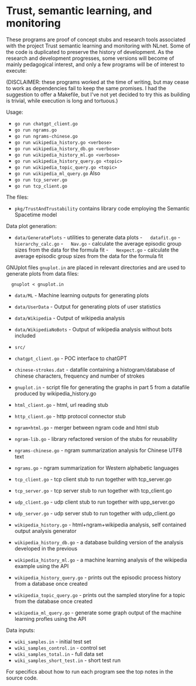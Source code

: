 Trust, semantic learning, and monitoring
========================================

These programs are proof of concept stubs and research tools associated with the project Trust semantic learning and monitoring with NLnet. Some of the code is duplicated to preserve the history of development. As the research and development progresses, some versions will become of mainly pedagogical interest, and only a few programs will be of interest to execute:

(DISCLAIMER: these programs worked at the time of writing, but may cease to work as dependencies fail to keep the same promises. I had the suggestion to offer a Makefile, but I've not yet decided to try this as building is trivial, while execution is long and tortuous.)

Usage: 
 - `go run chatgpt_client.go`
 - `go run ngrams.go`
 - `go run ngrams-chinese.go`
 - `go run wikipedia_history.go <verbose>`
 - `go run wikipedia_history_db.go <verbose>`
 - `go run wikipedia_history_ml.go <verbose>`
 - `go run wikipedia_history_query.go <topic>`
 - `go run wikipedia_topic_query.go <topic>`
 - `go run wikipedia_ml_query.go`
Also
 - `go run tcp_server.go`
 - `go run tcp_client.go`

The files:

- `pkg/TrustAndTrustability` contains library code employing the Semantic Spacetime model

Data plot generation:

- `data/GeneratePlots` - utilities to generate data plots
-`   datafit.go`
-`   hierarchy_calc.go`
-`   Nav.go` - calculate the average episodic group sizes from the data for the formula fit
-`   Nexpect.go` - calculate the average episodic group sizes from the data for the formula fit

GNUplot files `gnuplot.in` are placed in relevant directories and are used to generate plots from data files:

```
  gnuplot < gnuplot.in
```

- `data/ML` - Machine learning outputs for generating plots
- `data/UserData` - Output for generating plots of user statistics
- `data/Wikipedia` - Output of wikipedia analysis
- `data/WikipediaNoBots` - Output of wikipedia analysis without bots included

- `src/`

 - `chatgpt_client.go` - POC interface to chatGPT
 - `chinese-strokes.dat` - datafile containing a histogram/database of chinese characters, frequency and number of strokes
 - `gnuplot.in` - script file for generating the graphs in part 5 from a datafile produced by wikipedia_history.go
 - `html_client.go` - html, url reading stub
 - `http_client.go` - http protocol connector stub
 - `ngram+html.go` - merger between ngram code and html stub
 - `ngram-lib.go` - library refactored version of the stubs for reusability
 - `ngrams-chinese.go` - ngram summarization analysis for Chinese UTF8 text
 - `ngrams.go` - ngram summarization for Western alphabetic languages
 - `tcp_client.go` - tcp client stub to run together with tcp_server.go
 - `tcp_server.go` - tcp server stub to run together with tcp_client.go
 - `udp_client.go` - udp client stub to run together with upp_server.go
 - `udp_server.go` - udp server stub to run together with udp_client.go
 - `wikipedia_history.go` - html+ngram+wikipedia analysis, self contained output analysis generator
 - `wikipedia_history_db.go` - a database building version of the analysis developed in the previous
 - `wikipedia_history_ml.go` - a machine learning analysis of the wikipedia example using the API
 - `wikipedia_history_query.go` - prints out the episodic process history from a database once created
 - `wikipedia_topic_query.go` - prints out the sampled storyline for a topic from the database once created
 - `wikipedia_ml_query.go` - generate some graph output of the machine learning profles using the API

Data inputs:

- `wiki_samples.in` - initial test set
- `wiki_samples_control.in` - control set 
- `wiki_samples_total.in` - full data set
- `wiki_samples_short_test.in` - short test run

For specifics about how to run each program see the top notes in the source code.